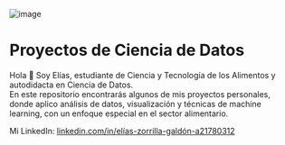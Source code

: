 
![image](https://github.com/user-attachments/assets/07101536-d1c5-4869-bb56-4df892345dfe)

# Proyectos de Ciencia de Datos

Hola 👋 Soy Elías, estudiante de Ciencia y Tecnología de los Alimentos y autodidacta en Ciencia de Datos.  
En este repositorio encontrarás algunos de mis proyectos personales, donde aplico análisis de datos, visualización y técnicas de machine learning, con un enfoque especial en el sector alimentario.



Mi LinkedIn: [linkedin.com/in/elías-zorrilla-galdón-a21780312](https://www.linkedin.com/in/el%C3%ADas-zorrilla-gald%C3%B3n-a21780312?lipi=urn%3Ali%3Apage%3Ad_flagship3_profile_view_base_contact_details%3BR7PN2OVtSRyB4X%2FqUZjKGg%3D%3D)

